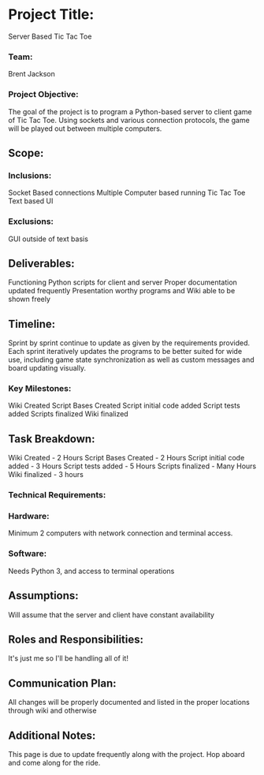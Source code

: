 # Project Title:
Server Based Tic Tac Toe

### Team:

Brent Jackson

### Project Objective:

The goal of the project is to program a Python-based server to client game of Tic Tac Toe. Using sockets and various connection protocols, the game will be played out between multiple computers.

## Scope:

### Inclusions:

Socket Based connections
Multiple Computer based running
Tic Tac Toe Text based UI

### Exclusions:

GUI outside of text basis

## Deliverables:

Functioning Python scripts for client and server
Proper documentation updated frequently
Presentation worthy programs and Wiki able to be shown freely

## Timeline:

Sprint by sprint continue to update as given by the requirements provided. Each sprint iteratively updates the programs to be better suited for wide use, including game state synchronization as well as custom messages and board updating visually.

### Key Milestones:

Wiki Created
Script Bases Created
Script initial code added
Script tests added
Scripts finalized
Wiki finalized

## Task Breakdown:

Wiki Created - 2 Hours
Script Bases Created - 2 Hours
Script initial code added - 3 Hours
Script tests added - 5 Hours
Scripts finalized - Many Hours
Wiki finalized - 3 hours

### Technical Requirements:

### Hardware:

Minimum 2 computers with network connection and terminal access.

### Software:

Needs Python 3, and access to terminal operations

## Assumptions:

Will assume that the server and client have constant availability

## Roles and Responsibilities:

It's just me so I'll be handling all of it!

## Communication Plan:

All changes will be properly documented and listed in the proper locations through wiki and otherwise

## Additional Notes:

This page is due to update frequently along with the project. Hop aboard and come along for the ride.
